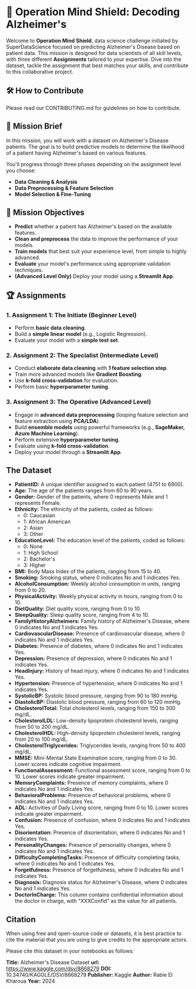 # 🧠 Operation Mind Shield: Decoding Alzheimer's

Welcome to **Operation Mind Shield**, data science challenge initiated by SuperDataScience focused on predicting Alzheimer's Disease based on patient data. This mission is designed for data scientists of all skill levels, with three different **Assignments** tailored to your expertise. Dive into the dataset, tackle the assignment that best matches your skills, and contribute to this collaborative project.

## 🛠 How to Contribute

Please read our CONTRIBUTING.md for guidelines on how to contribute.

## 📜 Mission Brief

In this mission, you will work with a dataset on Alzheimer's Disease patients. The goal is to build predictive models to determine the likelihood of a patient having Alzheimer's based on various features.

You'll progress through three phases depending on the assignment level you choose:
- **Data Cleaning & Analysis**
- **Data Preprocessing & Feature Selection**
- **Model Selection & Fine-Tuning**

## 🎯 Mission Objectives

- **Predict** whether a patient has Alzheimer's based on the available features.
- **Clean and preprocess** the data to improve the performance of your models.
- **Train models** that best suit your experience level, from simple to highly advanced.
- **Evaluate** your model's performance using appropriate validation techniques.
- **(Advanced Level Only)** Deploy your model using a **Streamlit App**.

## 🏆 Assignments

### 1. **Assignment 1: The Initiate** (Beginner Level)
- Perform **basic data cleaning**.
- Build a **simple linear model** (e.g., Logistic Regression).
- Evaluate your model with a **simple test set**.

### 2. **Assignment 2: The Specialist** (Intermediate Level)
- Conduct **elaborate data cleaning** with **1 feature selection step**.
- Train more advanced models like **Gradient Boosting**.
- Use **k-fold cross-validation** for evaluation.
- Perform basic **hyperparameter tuning**.

### 3. **Assignment 3: The Operative** (Advanced Level)
- Engage in **advanced data preprocessing** (looping feature selection and feature extraction using **PCA/LDA**).
- Build **ensemble models** using powerful frameworks (e.g., **SageMaker, Azure Machine Learning**).
- Perform extensive **hyperparameter tuning**.
- Evaluate using **k-fold cross-validation**.
- Deploy your model through a **Streamlit App**.

## The Dataset

- **PatientID:** A unique identifier assigned to each patient (4751 to 6900).
- **Age:** The age of the patients ranges from 60 to 90 years.
- **Gender:** Gender of the patients, where 0 represents Male and 1 represents Female.
- **Ethnicity:** The ethnicity of the patients, coded as follows:
    - 0: Caucasian
    - 1: African American
    - 2: Asian
    - 3: Other
- **EducationLevel:** The education level of the patients, coded as follows:
    - 0: None
    - 1: High School
    - 2: Bachelor's
    - 3: Higher
- **BMI:** Body Mass Index of the patients, ranging from 15 to 40.
- **Smoking:** Smoking status, where 0 indicates No and 1 indicates Yes.
- **AlcoholConsumption:** Weekly alcohol consumption in units, ranging from 0 to 20.
- **PhysicalActivity:** Weekly physical activity in hours, ranging from 0 to 10.
- **DietQuality:** Diet quality score, ranging from 0 to 10.
- **SleepQuality:** Sleep quality score, ranging from 4 to 10.
- **FamilyHistoryAlzheimers:** Family history of Alzheimer's Disease, where 0 indicates No and 1 indicates Yes.
- **CardiovascularDisease:** Presence of cardiovascular disease, where 0 indicates No and 1 indicates Yes.
- **Diabetes:** Presence of diabetes, where 0 indicates No and 1 indicates Yes.
- **Depression:** Presence of depression, where 0 indicates No and 1 indicates Yes.
- **HeadInjury:** History of head injury, where 0 indicates No and 1 indicates Yes.
- **Hypertension:** Presence of hypertension, where 0 indicates No and 1 indicates Yes.
- **SystolicBP:** Systolic blood pressure, ranging from 90 to 180 mmHg.
- **DiastolicBP:** Diastolic blood pressure, ranging from 60 to 120 mmHg.
- **CholesterolTotal:** Total cholesterol levels, ranging from 150 to 300 mg/dL.
- **CholesterolLDL:** Low-density lipoprotein cholesterol levels, ranging from 50 to 200 mg/dL.
- **CholesterolHDL:** High-density lipoprotein cholesterol levels, ranging from 20 to 100 mg/dL.
- **CholesterolTriglycerides:** Triglycerides levels, ranging from 50 to 400 mg/dL.
- **MMSE:** Mini-Mental State Examination score, ranging from 0 to 30. Lower scores indicate cognitive impairment.
- **FunctionalAssessment:** Functional assessment score, ranging from 0 to 10. Lower scores indicate greater impairment.
- **MemoryComplaints:** Presence of memory complaints, where 0 indicates No and 1 indicates Yes.
- **BehavioralProblems:** Presence of behavioral problems, where 0 indicates No and 1 indicates Yes.
- **ADL:** Activities of Daily Living score, ranging from 0 to 10. Lower scores indicate greater impairment.
- **Confusion:** Presence of confusion, where 0 indicates No and 1 indicates Yes.
- **Disorientation:** Presence of disorientation, where 0 indicates No and 1 indicates Yes.
- **PersonalityChanges:** Presence of personality changes, where 0 indicates No and 1 indicates Yes.
- **DifficultyCompletingTasks:** Presence of difficulty completing tasks, where 0 indicates No and 1 indicates Yes.
- **Forgetfulness:** Presence of forgetfulness, where 0 indicates No and 1 indicates Yes.
- **Diagnosis:** Diagnosis status for Alzheimer's Disease, where 0 indicates No and 1 indicates Yes.
- **DoctorInCharge:** This column contains confidential information about the doctor in charge, with "XXXConfid" as the value for all patients.

## Citation
When using free and open-source code or datasets, it is best practice to cite the material that you are using to give credits to the appropriate actors.

Please cite this dataset in your notebooks as follows:

**Title:** Alzheimer's Disease Dataset
**url:** https://www.kaggle.com/dsv/8668279
**DOI:** 10.34740/KAGGLE/DSV/8668279
**Publisher:** Kaggle
**Author:** Rabie El Kharoua
**Year:** 2024
